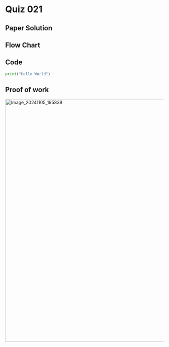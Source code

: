 # Quiz 021

## Paper Solution

## Flow Chart
## Code
```.py
print("Hello World")
```
## Proof of work
<img width="768" alt="Image_20241105_195838" src="https://github.com/user-attachments/assets/b4ae2575-da5b-44e0-969d-595861d3510f">
